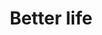 ---
pid: pt319
title: Better life
location_transcription: 
coordinates: "[-75.128674517607, 39.965832670079]"
zipcode: '19125'
gen_neighborhood: River Wards
neighborhood: Fishtown,Kensington
outside_phl: 
age: '12'
age_range: 6-13
instagram: 
image_file_name: pt_319.jpg
proposal_transcription: 
topic: Uplifting
topic_summary: '0'
type: Park
keywords_other: 
credit: Johnny
image_labels: 
twitter: 
facebook: 
permalink: "/monuments/pt319/"
layout: item-page
---